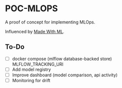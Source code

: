 # POC-MLOPS

A proof of concept for implementing MLOps.

Influenced by [Made With ML](https://madewithml.com/).

## To-Do

- [ ] docker compose (mlflow database-backed store) MLFLOW_TRACKING_URI
- [ ] Add model registry
- [ ] Improve dashboard (model comparison, api activity)
- [ ] Monitoring for drift